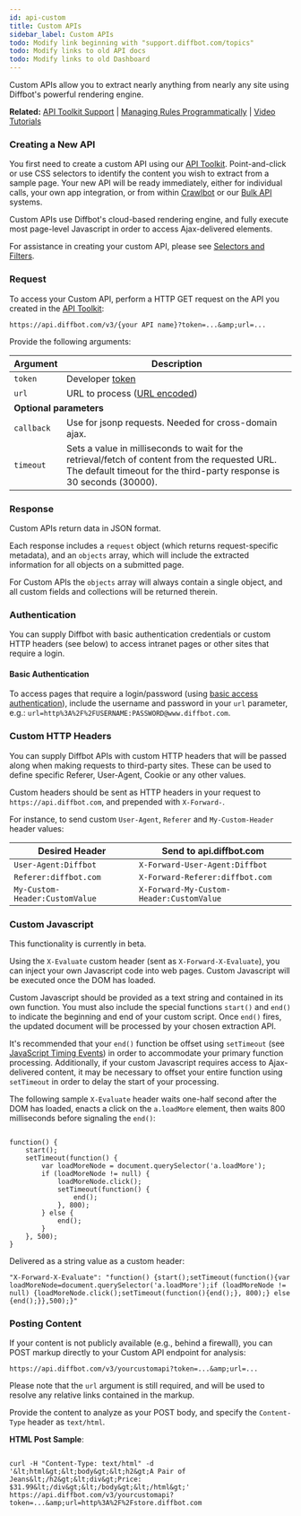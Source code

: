 ```yaml
---
id: api-custom
title: Custom APIs
sidebar_label: Custom APIs
todo: Modify link beginning with "support.diffbot.com/topics"
todo: Modify links to old API docs
todo: Modify links to old Dashboard
---
```


<div id="docBody">
<p>Custom APIs allow you to extract nearly anything from nearly any site using Diffbot's powerful rendering engine.</p>
<div class="alert alert-info">
<strong>Related:</strong> <a href="http://support.diffbot.com/topics/apitoolkit/" target="_blank">API Toolkit Support</a> | <a href="api-managing-rules-programmatically">Managing Rules Programmatically</a> | <a href="tutorials-custom-video">Video Tutorials</a>
</div>
<h3 id="request">Creating a New API</h3>
<p>You first need to create a custom API using our <a href="/dev/customize">API Toolkit</a>. Point-and-click or use CSS selectors to identify the content you wish to extract from a sample page. Your new API will be ready immediately, either for individual calls, your own app integration, or from within <a href="/dev/crawl">Crawlbot</a> or our <a href="/dev/bulk">Bulk API</a> systems.</p>

<p>Custom APIs use Diffbot's cloud-based rendering engine, and fully execute most page-level Javascript in order to access Ajax-delivered elements.</p>

<p>For assistance in creating your custom API, please see <a href="api-selectors-filters">Selectors and Filters</a>.</p>

<h3 id="request">Request</h3>
<div class="indent">
<p>To access your Custom API, perform a HTTP GET request on the API you created in the <a href="/dev/customize">API Toolkit</a>:</p>
  

```
https://api.diffbot.com/v3/{your API name}?token=...&amp;url=...
```


<p>Provide the following arguments:</p>
<table class="controls table table-bordered" border="0" cellpadding="5">
<thead><tr>
<th>Argument</th>
<th>Description</th>
</tr></thead>
<tbody>
<tr>
<td><code>token</code></td>
<td>Developer <a href="https://diffbot.com/pricing">token</a>
</td>
</tr>
<tr>
<td><code>url</code></td>
<td>URL to process (<a href="http://en.wikipedia.org/wiki/Percent-encoding" target="_blank">URL encoded</a>)</td>
</tr>
<tr><td colspan="2"><strong>Optional parameters</strong></td></tr>
<tr class="opt">
<td><code>callback</code></td>
<td>Use for jsonp requests. Needed for cross-domain ajax.</td>
</tr>
<tr class="opt">
<td><code>timeout</code></td>
<td>Sets a value in milliseconds to wait for the retrieval/fetch of content from the requested URL. The default timeout for the third-party response is 30 seconds (30000).</td>
</tr>
</tbody>
</table>
<h3 id="response">Response</h3>
<p>Custom APIs return data in JSON format.</p>

<p>Each response includes a <code>request</code> object (which returns request-specific metadata), and an <code>objects</code> array, which will include the extracted information for all objects on a submitted page.</p>

<p>For Custom APIs the <code>objects</code> array will always contain a single object, and all custom fields and collections will be returned therein.

</p>
<h3 id="authenticating">Authentication</h3>
<p>You can supply Diffbot with basic authentication credentials or custom HTTP headers (see below) to access intranet pages or other sites that require a login.</p>

<h4>Basic Authentication</h4>
<p>To access pages that require a login/password (using <a href="http://en.wikipedia.org/wiki/Basic_access_authentication" target="_blank">basic access authentication</a>), include the username and password in your <code>url</code> parameter, e.g.: <code>url=http%3A%2F%2FUSERNAME:PASSWORD@www.diffbot.com</code>.</p>

<h3 id="customheaders">Custom HTTP Headers</h3>
<p>You can supply Diffbot APIs with custom HTTP headers that will be passed along when making requests to third-party sites. These can be used to define specific Referer, User-Agent, Cookie or any other values.</p>
<p>Custom headers should be sent as HTTP headers in your request to <code>https://api.diffbot.com</code>, and prepended with <code>X-Forward-</code>.</p>
<p>For instance, to send custom <code>User-Agent</code>, <code>Referer</code> and <code>My-Custom-Header</code> header values:</p>
<table class="controls table table-bordered" border="0" cellpadding="5">
<thead><tr>
<th>Desired Header</th>
<th>Send to api.diffbot.com</th>
</tr></thead>
<tbody>
<tr>
<td><code>User-Agent:Diffbot</code></td>
<td><code>X-Forward-User-Agent:Diffbot</code></td>
</tr>
<tr>
<td><code>Referer:diffbot.com</code></td>
<td><code>X-Forward-Referer:diffbot.com</code></td>
</tr>
<tr>
<td><code>My-Custom-Header:CustomValue</code></td>
<td><code>X-Forward-My-Custom-Header:CustomValue</code></td>
</tr>
</tbody>
</table>

<h3 id="x-evaluate">Custom Javascript</h3>
<div class="alert">This functionality is currently in beta.</div>
<p>Using the <code>X-Evaluate</code> custom header (sent as <code>X-Forward-X-Evaluate</code>), you can inject your own Javascript code into web pages. Custom Javascript will be executed once the DOM has loaded.</p>
<p>Custom Javascript should be provided as a text string and contained in its own function. You must also include the special functions <code>start()</code> and <code>end()</code> to indicate the beginning and end of your custom script. Once <code>end()</code> fires, the updated document will be processed by your chosen extraction API.</p>
<p>It's recommended that your <code>end()</code> function be offset using <code>setTimeout</code> (see <a href="http://www.w3schools.com/js/js_timing.asp" target="_blank">JavaScript Timing Events</a>) in order to accommodate your primary function processing. Additionally, if your custom Javascript requires access to Ajax-delivered content, it may be necessary to offset your entire function using <code>setTimeout</code> in order to delay the start of your processing.</p>
<p>The following sample <code>X-Evaluate</code> header waits one-half second after the DOM has loaded, enacts a click on the <code>a.loadMore</code> element, then waits 800 milliseconds before signaling the <code>end()</code>:</p>


```

function() {
    start();
    setTimeout(function() {
        var loadMoreNode = document.querySelector('a.loadMore');
        if (loadMoreNode != null) {
            loadMoreNode.click();
            setTimeout(function() {
                end();
            }, 800);
        } else {
            end();
        }
    }, 500);
}

```



<p>Delivered as a string value as a custom header:</p>


```
"X-Forward-X-Evaluate": "function() {start();setTimeout(function(){var loadMoreNode=document.querySelector('a.loadMore');if (loadMoreNode != null) {loadMoreNode.click();setTimeout(function(){end();}, 800);} else {end();}},500);}"
```



<h3 id="posting">Posting Content</h3>
<p>If your content is not publicly available (e.g., behind a firewall), you can POST markup directly to your Custom API endpoint for analysis:
</p>


```
https://api.diffbot.com/v3/yourcustomapi?token=...&amp;url=...
```


<p>Please note that the <code>url</code> argument is still required, and will be used to resolve any relative links contained in the markup.</p>
<p>Provide the content to analyze as your POST body, and specify the <code>Content-Type</code> header as <code>text/html</code>.</p>
<p><strong>HTML Post Sample</strong>:</p>
  

```

curl -H "Content-Type: text/html" -d '&lt;html&gt;&lt;body&gt;&lt;h2&gt;A Pair of Jeans&lt;/h2&gt;&lt;div&gt;Price: $31.99&lt;/div&gt;&lt;/body&gt;&lt;/html&gt;' https://api.diffbot.com/v3/yourcustomapi?token=...&amp;url=http%3A%2F%2Fstore.diffbot.com
```



</div>
</div>